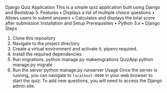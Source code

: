 Django Quiz Application
This is a simple quiz application built using Django and Bootstrap 5.
Features
•
Displays a list of multiple choice questions
•
Allows users to submit answers
•
Calculates and displays the total score after submission
Installation and Setup
Prerequisites
•
Python 3.x
•
Django 
Steps
1. Clone this repository
2.  Navigate to the project directory
3.  Create a virtual environment and activate it, pipenv required.
4.  Install the required dependencies
5.    Run migrations. 
python manage.py makemigrations QuizApp
python manage.py migrate
6. Run the server
python manage.py runserver
Usage
Once the server is running, you can navigate to `localhost:8000` in your web browser to start the quiz.
To add new questions, you will need to access the Django admin site.
